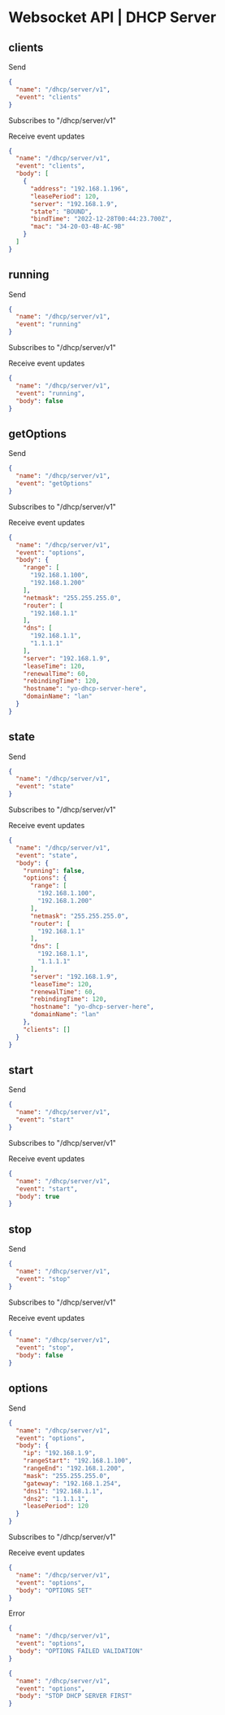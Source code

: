 # Websocket API | DHCP Server

## clients

Send

```json
{
  "name": "/dhcp/server/v1",
  "event": "clients"
}
```

Subscribes to "/dhcp/server/v1"

Receive event updates

```json
{
  "name": "/dhcp/server/v1",
  "event": "clients",
  "body": [
    {
      "address": "192.168.1.196",
      "leasePeriod": 120,
      "server": "192.168.1.9",
      "state": "BOUND",
      "bindTime": "2022-12-28T00:44:23.700Z",
      "mac": "34-20-03-4B-AC-9B"
    }
  ]
}
```

## running

Send

```json
{
  "name": "/dhcp/server/v1",
  "event": "running"
}
```

Subscribes to "/dhcp/server/v1"

Receive event updates

```json
{
  "name": "/dhcp/server/v1",
  "event": "running",
  "body": false
}
```

## getOptions

Send

```json
{
  "name": "/dhcp/server/v1",
  "event": "getOptions"
}
```

Subscribes to "/dhcp/server/v1"

Receive event updates

```json
{
  "name": "/dhcp/server/v1",
  "event": "options",
  "body": {
    "range": [
      "192.168.1.100",
      "192.168.1.200"
    ],
    "netmask": "255.255.255.0",
    "router": [
      "192.168.1.1"
    ],
    "dns": [
      "192.168.1.1",
      "1.1.1.1"
    ],
    "server": "192.168.1.9",
    "leaseTime": 120,
    "renewalTime": 60,
    "rebindingTime": 120,
    "hostname": "yo-dhcp-server-here",
    "domainName": "lan"
  }
}
```

## state

Send

```json
{
  "name": "/dhcp/server/v1",
  "event": "state"
}
```

Subscribes to "/dhcp/server/v1"

Receive event updates

```json
{
  "name": "/dhcp/server/v1",
  "event": "state",
  "body": {
    "running": false,
    "options": {
      "range": [
        "192.168.1.100",
        "192.168.1.200"
      ],
      "netmask": "255.255.255.0",
      "router": [
        "192.168.1.1"
      ],
      "dns": [
        "192.168.1.1",
        "1.1.1.1"
      ],
      "server": "192.168.1.9",
      "leaseTime": 120,
      "renewalTime": 60,
      "rebindingTime": 120,
      "hostname": "yo-dhcp-server-here",
      "domainName": "lan"
    },
    "clients": []
  }
}
```

## start

Send

```json
{
  "name": "/dhcp/server/v1",
  "event": "start"
}
```

Subscribes to "/dhcp/server/v1"

Receive event updates

```json
{
  "name": "/dhcp/server/v1",
  "event": "start",
  "body": true
}
```

## stop

Send

```json
{
  "name": "/dhcp/server/v1",
  "event": "stop"
}
```

Subscribes to "/dhcp/server/v1"

Receive event updates

```json
{
  "name": "/dhcp/server/v1",
  "event": "stop",
  "body": false
}
```

## options

Send

```json
{
  "name": "/dhcp/server/v1",
  "event": "options",
  "body": {
    "ip": "192.168.1.9",
    "rangeStart": "192.168.1.100",
    "rangeEnd": "192.168.1.200",
    "mask": "255.255.255.0",
    "gateway": "192.168.1.254",
    "dns1": "192.168.1.1",
    "dns2": "1.1.1.1",
    "leasePeriod": 120
  }
}
```

Subscribes to "/dhcp/server/v1"

Receive event updates

```json
{
  "name": "/dhcp/server/v1",
  "event": "options",
  "body": "OPTIONS SET"
}
```

Error

```json
{
  "name": "/dhcp/server/v1",
  "event": "options",
  "body": "OPTIONS FAILED VALIDATION"
}
```

```json
{
  "name": "/dhcp/server/v1",
  "event": "options",
  "body": "STOP DHCP SERVER FIRST"
}
```

